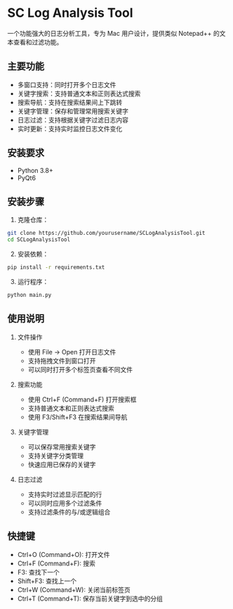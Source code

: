 # SC Log Analysis Tool

一个功能强大的日志分析工具，专为 Mac 用户设计，提供类似 Notepad++ 的文本查看和过滤功能。

## 主要功能

- 多窗口支持：同时打开多个日志文件
- 关键字搜索：支持普通文本和正则表达式搜索
- 搜索导航：支持在搜索结果间上下跳转
- 关键字管理：保存和管理常用搜索关键字
- 日志过滤：支持根据关键字过滤日志内容
- 实时更新：支持实时监控日志文件变化

## 安装要求

- Python 3.8+
- PyQt6

## 安装步骤

1. 克隆仓库：
```bash
git clone https://github.com/yourusername/SCLogAnalysisTool.git
cd SCLogAnalysisTool
```

2. 安装依赖：
```bash
pip install -r requirements.txt
```

3. 运行程序：
```bash
python main.py
```

## 使用说明

1. 文件操作
   - 使用 File -> Open 打开日志文件
   - 支持拖拽文件到窗口打开
   - 可以同时打开多个标签页查看不同文件

2. 搜索功能
   - 使用 Ctrl+F (Command+F) 打开搜索框
   - 支持普通文本和正则表达式搜索
   - 使用 F3/Shift+F3 在搜索结果间导航

3. 关键字管理
   - 可以保存常用搜索关键字
   - 支持关键字分类管理
   - 快速应用已保存的关键字

4. 日志过滤
   - 支持实时过滤显示匹配的行
   - 可以同时应用多个过滤条件
   - 支持过滤条件的与/或逻辑组合

## 快捷键

- Ctrl+O (Command+O): 打开文件
- Ctrl+F (Command+F): 搜索
- F3: 查找下一个
- Shift+F3: 查找上一个
- Ctrl+W (Command+W): 关闭当前标签页 
- Ctrl+T (Command+T): 保存当前关键字到选中的分组